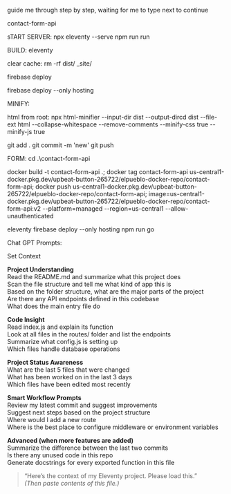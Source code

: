  

guide me through step by step, waiting for me to type next to continue

contact-form-api

 sTART SERVER: 
npx eleventy --serve
npm run run

 BUILD: 
eleventy

clear cache: 
rm -rf dist/ _site/


firebase deploy 

firebase deploy --only hosting


MINIFY:

html from root:
npx html-minifier --input-dir dist --output-dircd  dist --file-ext html --collapse-whitespace --remove-comments --minify-css true --minify-js true


git add .
git commit -m 'new'
git push

FORM:
cd .\contact-form-api 

docker build -t contact-form-api .; docker tag contact-form-api us-central1-docker.pkg.dev/upbeat-button-265722/elpueblo-docker-repo/contact-form-api; docker push us-central1-docker.pkg.dev/upbeat-button-265722/elpueblo-docker-repo/contact-form-api; image=us-central1-docker.pkg.dev/upbeat-button-265722/elpueblo-docker-repo/contact-form-api:v2 --platform=managed --region=us-central1 --allow-unauthenticated





eleventy  firebase deploy --only hosting 
npm run go

 

Chat GPT Prompts: 


Set Context

**Project Understanding**  
Read the README.md and summarize what this project does  
Scan the file structure and tell me what kind of app this is  
Based on the folder structure, what are the major parts of the project  
Are there any API endpoints defined in this codebase  
What does the main entry file do  

**Code Insight**  
Read index.js and explain its function  
Look at all files in the routes/ folder and list the endpoints  
Summarize what config.js is setting up  
Which files handle database operations  

**Project Status Awareness**  
What are the last 5 files that were changed  
What has been worked on in the last 3 days  
Which files have been edited most recently  

**Smart Workflow Prompts**  
Review my latest commit and suggest improvements  
Suggest next steps based on the project structure  
Where would I add a new route  
Where is the best place to configure middleware or environment variables  

**Advanced (when more features are added)**  
Summarize the difference between the last two commits  
Is there any unused code in this repo  
Generate docstrings for every exported function in this file


> “Here’s the context of my Eleventy project. Please load this.”  
> *(Then paste contents of this file.)*
